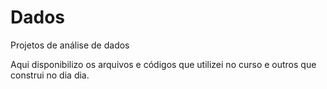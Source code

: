 # Dados
Projetos de análise de dados 

Aqui disponibilizo os arquivos e códigos que utilizei no curso e outros que construi no dia dia.
